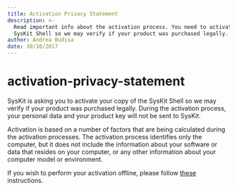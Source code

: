 ```yaml
---
title: Activation Privacy Statement
description: >-
  Read important info about the activation process. You need to activate your
  SysKit Shell so we may verify if your product was purchased legally.
author: Andrea Budisa
date: 30/10/2017
---
```


# activation-privacy-statement

SysKit is asking you to activate your copy of the SysKit Shell so we may verify if your product was purchased legally. During the activation process, your personal data and your product key will not be sent to SysKit.

Activation is based on a number of factors that are being calculated during the activation processes. The activation process identifies only the computer, but it does not include the information about your software or data that resides on your computer, or any other information about your computer model or environment.

If you wish to perform your activation offline, please follow [these](../activation/online-offline-activation.md) instructions.

